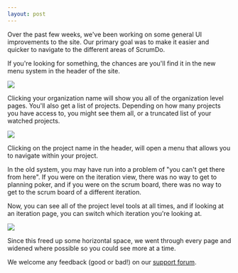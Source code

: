 ```yaml
---
layout: post
---
```



Over the past few weeks, we've been working on some general UI improvements to the site.  Our primary goal was to make it easier and quicker to navigate to the different areas of ScrumDo.  

If you're looking for something, the chances are you'll find it in the new menu system in the header of the site. 

![](https://scrumdo-cdn.s3.amazonaws.com/manual_uploads/projectview.png)

Clicking your organization name will show you all of the organization level pages.  You'll also get a list of projects.  Depending on how many projects you have access to, you might see them all, or a truncated list of your watched projects.

![](https://scrumdo-cdn.s3.amazonaws.com/manual_uploads/org-menu.png)

Clicking on the project name in the header, will open a menu that allows you to navigate within your project.  

In the old system, you may have run into a problem of "you can't get there from here".  If you were on the iteration view, there was no way to get to planning poker, and if you were on the scrum board, there was no way to get to the scrum board of a different iteration.  

Now, you can see all of the project level tools at all times, and if looking at an iteration page, you can switch which iteration you're looking at.

![](https://scrumdo-cdn.s3.amazonaws.com/manual_uploads/project-menu.png)

Since this freed up some horizontal space, we went through every page and widened where possible so you could see more at a time.

We welcome any feedback (good or bad!) on our [support forum](http://support.scrumdo.com/).